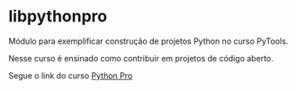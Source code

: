 # libpythonpro
Módulo para exemplificar construção de projetos Python no curso PyTools.

Nesse curso é ensinado como contribuir em projetos de código aberto.

Segue o link do curso [Python Pro](https://www.python.pro.br/)


